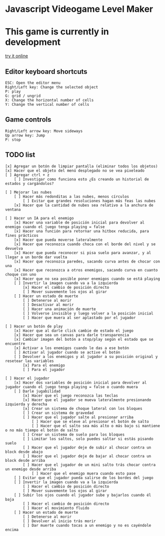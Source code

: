 # Javascript Videogame Level Maker

# This game is currently in development

[try it online](https://luizon.github.io/LevelMaker/)

## Editor keyboard shortcuts

	ESC: Open the editor menu
	Right/Left key: Change the selected object
	P: play
	G: grid / ungrid
	X: Change the horizontal number of cells
	Y: Change the vertical number of cells

## Game controls

	Right/Left arrow key: Move sideways
	Up arrow key: Jump
	P: stop
	
	
## TODO list
	
	[x] Agregar un botón de limpiar pantalla (eliminar todos los objetos)
	[x] Hacer que el objeto del menú desplegado no se vea pixeleado
	[ ] Agregar ctrl + z
		[ ] Investigar como funciona esto ¿Es creando un historial de estados y cargándolos?
	
	[ ] Mejorar las nubes
		[ ] Hacer más redonditas a las nubes, menos círculos
			[ ] Evitar que grandes resoluciones hagan más feas las nubes
		[x] Hacer que la cantidad de nubes sea relativo a la anchura de ventana
	
	[ ] Hacer un IA para el enemigo
		[x] Hacer una variable de posición inicial para devolver al enemigo cuando el juego tenga playing = false
		[x] Hacer una función para retornar una hitbox reducida, para fines prácticos
		[x] Hacer que pueda moverse lateralmente
		[x] Hacer que reconozca cuando choca con el borde del nivel y se devuelva
		[x] Hacer que pueda reconocer si pisa suelo para avanzar, y al llegar a un borde dar vuelta
		[x] Hacer que reconozca paredes, sacando curva antes de chocar con una
		[x] Hacer que reconozca a otros enemigos, sacando curva en cuanto choque con uno
		[x] Hacer que no sea posible poner enemigos cuando se está playing
		[ ] Invertir la imagen cuando va a la izquierda
			[x] Hacer el cambio de posición directo
			[ ] Mover suavemente los ojos al girar
		[ ] Hacer un estado de muerte
			[ ] Detenerse al morir
			[ ] Desactivar al morir
			[ ] Hacer una animación de muerte
			[ ] Volverse invisible y luego volver a la posición inicial
			[ ] Hacer que muera al ser aplastado por el jugador

	[ ] Hacer un botón de play
		[x] Hacer que al darle click cambie de estado el juego
		[x] Hacer que sea un canvas para darle transparencia
		[x] Cambiar imagen del botón a stop/play según el estado que se encuentre
		[x] Activar a los enemigos cuando le das a ese botón
		[ ] Activar al jugador cuando se active el botón
		[ ] Devolver a los enemigos y al jugador a su posición original y resetear las variables
			[x] Para el enemigo
			[ ] Para el jugador

	[ ] Hacer el jugador
		[x] Hacer dos variables de posición inicial para devolver al jugador cuando el juego tenga playing = false o cuando muera
		[ ] Darle jugabilidad
			[x] Hacer que el juego reconozca las teclas
			[x] Hacer que el jugador se mueva lateralmente presionando izquierda y derecha
			[x] Crear un sistema de choque lateral con los bloques
			[ ] Crear un sistema de gravedad
			[ ] Hacer que el jugador salte al presionar arriba
				[ ] Hacer que se eleve al presionar el botón de salto
				[ ] Hacer que el salto sea más alto o más bajo si mantiene o no más tiempo el botón de salto
			[ ] Crear un sistema de suelo para los bloques
			[ ] Limitar los saltos, solo puedes saltar si estás pisando suelo
			[ ] Hacer que el jugador deje de subir al chocar contra un block desde abajo
			[ ] Hacer que el jugador deje de bajar al chocar contra un block desde arriba
			[ ] Hacer que el jugador de un mini salto trás chocar contra un enemigo desde arriba
				[ ] Hacer que el enemigo muera cuando esto pase
		[ ] Evitar que el jugador pueda salirse de los bordes del juego
		[ ] Invertir la imagen cuando va a la izquierda
			[ ] Hacer el cambio de posición directo
			[ ] Mover suavemente los ojos al girar
		[ ] Subir los ojos cuando el jugador sube y bajarlos cuando él baja
			[ ] Hacer el cambio de posición directo
			[ ] Hacer el movimiento fluido
		[ ] Hacer un estado de muerte
			[ ] Detenerse al morir
			[ ] Devolver al inicio trás morir
			[ ] Dar muerte cuando tocas a un enemigo y no es cayéndole encima
